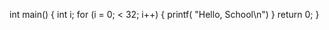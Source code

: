   int main()
  {
    int i;
    for (i = 0; < 32; i++)
    {
    printf( "Hello, School\n")
    }
    return 0;
    }
